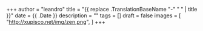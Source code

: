 +++
author = "leandro"
title = "{{ replace .TranslationBaseName "-" " " | title }}"
date = {{ .Date }}
description = ""
tags = []
draft = false
images = [
    "http://xupisco.net/img/zen.png",
]
+++
